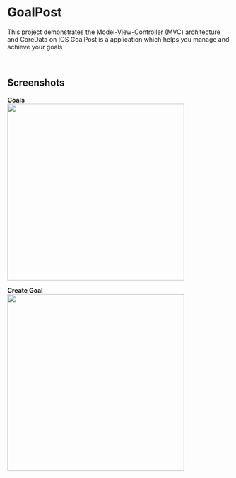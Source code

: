 # GoalPost
This project demonstrates the Model-View-Controller (MVC) architecture and CoreData on IOS
GoalPost is a application which helps you manage and achieve your goals

<br/>

## Screenshots

**Goals**
<br/>
<img src="https://user-images.githubusercontent.com/26871154/38040661-ab299156-32b8-11e8-85bd-719a91f0e733.png" height="400">

**Create Goal**
<br/>
<img src="https://user-images.githubusercontent.com/26871154/38040698-bb1349cc-32b8-11e8-9842-ade273a2744c.png" height="400">
